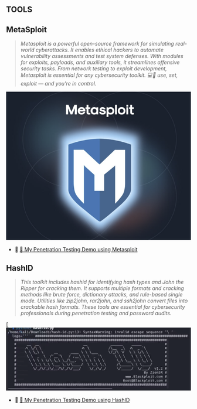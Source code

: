 TOOLS
---
<h2>MetaSploit</h2>

>*Metasploit is a powerful open-source framework for simulating real-world cyberattacks. It enables ethical hackers to automate vulnerability assessments and test system defenses. With modules for exploits, payloads, and auxiliary tools, it streamlines offensive security tasks.
From network testing to exploit development, Metasploit is essential for any cybersecurity toolkit. 💻🔐 use, set, exploit — and you're in control.*

[![Metasploit Demo](https://github.com/SunilKumarPeela/Images/raw/main/Screenshot%202025-05-29%20001511.png)](https://www.linkedin.com/posts/sunilkumarpeela_cybersecurity-penetrationtesting-metasploit-activity-7292084164328067072-lauf)


- 🔗 [🚀 My Penetration Testing Demo using Metasploit](https://www.linkedin.com/posts/sunilkumarpeela_cybersecurity-penetrationtesting-metasploit-activity-7292084164328067072-lauf?utm_source=social_share_send&utm_medium=member_desktop_web&rcm=ACoAAAtm0JYB_7_Ri_FH1GqUBBlcvltp9G9N5WY)

<h2>HashID</h2>

>*This toolkit includes hashid for identifying hash types and John the Ripper for cracking them. It supports multiple formats and cracking methods like brute force, dictionary attacks, and rule-based single mode. Utilities like zip2john, rar2john, and ssh2john convert files into crackable hash formats. These tools are essential for cybersecurity professionals during penetration testing and password audits.*

[![Metasploit Demo](https://github.com/SunilKumarPeela/Images/blob/main/hashid.png)


- 🔗 [🚀 My Penetration Testing Demo using HashID](https://www.linkedin.com/posts/sunilkumarpeela_zip2john-rar2john-ssh2john-activity-7289416369450721282-Y8tY?utm_source=social_share_send&utm_medium=member_desktop_web&rcm=ACoAAAtm0JYB_7_Ri_FH1GqUBBlcvltp9G9N5WY)




